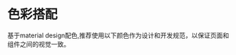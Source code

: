 # 色彩搭配

基于material design配色,推荐使用以下颜色作为设计和开发规范，以保证页面和组件之间的视觉一致。

<ClientOnly>
  <color-demos-1></color-demos-1>
</ClientOnly>


